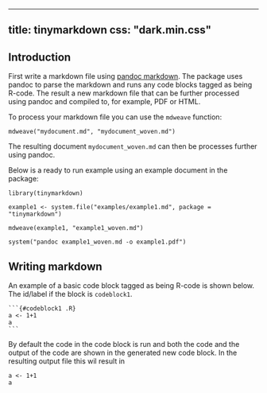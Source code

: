 <!--
%\VignetteEngine{tinymarkdown::mdweave_to_html}
%\VignetteIndexEntry{Introduction to tinymarkdown}
-->
---
title: tinymarkdown
css: "dark.min.css"
---

Introduction
-------------------------

First write a markdown file using 
[pandoc markdown](https://pandoc.org/MANUAL.html#pandocs-markdown).  The package uses pandoc to
parse the markdown and runs any code blocks tagged as being R-code. The result a new markdown file
that can be further processed using pandoc and compiled to, for example, PDF or HTML.

To process your markdown file you can use the `mdweave` function:

```
mdweave("mydocument.md", "mydocument_woven.md")
```

The resulting document `mydocument_woven.md` can then be processes further using
pandoc. 

Below is a ready to run example using an example document in the package:

```
library(tinymarkdown)

example1 <- system.file("examples/example1.md", package = "tinymarkdown")

mdweave(example1, "example1_woven.md")

system("pandoc example1_woven.md -o example1.pdf")
```


## Writing markdown


An example of a basic code block tagged as being R-code is shown below. 
The id/label if the block is `codeblock1`.  

`````
```{#codeblock1 .R}
a <- 1+1
a
```
`````

By default the code in the code block is run and both the code and the output of
the code are shown in the generated new code block. In the resulting output file 
this wil result in

```{#codeblock1 .R}
a <- 1+1
a
```


